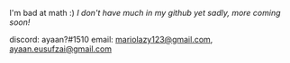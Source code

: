 I'm bad at math :)
*I don't have much in my github yet sadly, more coming soon!*

discord: ayaan?#1510
email: mariolazy123@gmail.com, ayaan.eusufzai@gmail.com
<!---
EARTHIIAN/EARTHIIAN is a ✨ special ✨ repository because its `README.md` (this file) appears on your GitHub profile.
You can click the Preview link to take a look at your changes.
--->
